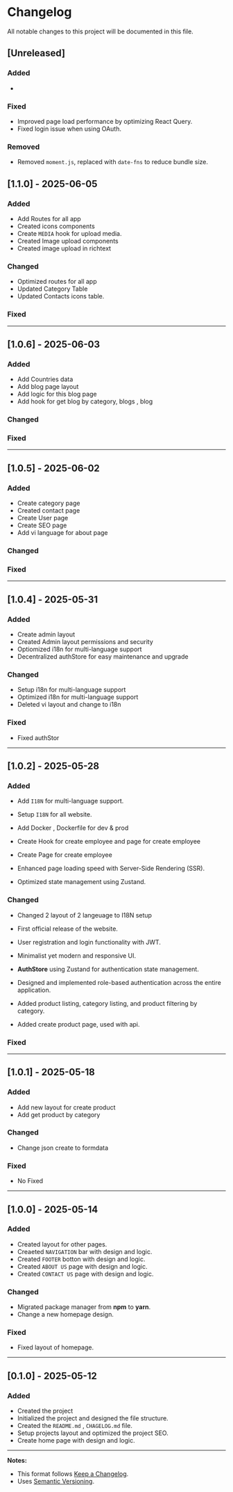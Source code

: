# Changelog

All notable changes to this project will be documented in this file.

## [Unreleased]

### Added

-

### Fixed

- Improved page load performance by optimizing React Query.
- Fixed login issue when using OAuth.

### Removed

- Removed `moment.js`, replaced with `date-fns` to reduce bundle size.

## [1.1.0] - 2025-06-05

### Added

- Add Routes for all app
- Created icons components
- Create `MEDIA` hook for upload media.
- Created Image upload components
- Created image upload in richtext

### Changed

- Optimized routes for all app
- Updated Category Table
- Updated Contacts icons table.

### Fixed

---

## [1.0.6] - 2025-06-03

### Added

- Add Countries data
- Add blog page layout
- Add logic for this blog page
- Add hook for get blog by category, blogs , blog

### Changed

### Fixed

---

## [1.0.5] - 2025-06-02

### Added

- Create category page
- Created contact page
- Create User page
- Create SEO page
- Add vi language for about page

### Changed

### Fixed

---

## [1.0.4] - 2025-05-31

### Added

- Create admin layout
- Created Admin layout permissions and security
- Optiomized i18n for multi-language support
- Decentralized authStore for easy maintenance and upgrade

### Changed

- Setup i18n for multi-language support
- Optimized i18n for multi-language support
- Deleted vi layout and change to i18n

### Fixed

- Fixed authStor

---

## [1.0.2] - 2025-05-28

### Added

- Add `I18N` for multi-language support.
- Setup `I18N` for all website.

- Add Docker , Dockerfile for dev & prod
- Create Hook for create employee and page for create employee
- Create Page for create employee
- Enhanced page loading speed with Server-Side Rendering (SSR).
- Optimized state management using Zustand.

### Changed

- Changed 2 layout of 2 langeuage to I18N setup

- First official release of the website.
- User registration and login functionality with JWT.
- Minimalist yet modern and responsive UI.
- **AuthStore** using Zustand for authentication state management.
- Designed and implemented role-based authentication across the entire application.
- Added product listing, category listing, and product filtering by category.
- Added create product page, used with api.

### Fixed

---

## [1.0.1] - 2025-05-18

### Added

- Add new layout for create product
- Add get product by category

### Changed

- Change json create to formdata

### Fixed

- No Fixed

---

## [1.0.0] - 2025-05-14

### Added

- Created layout for other pages.
- Creaeted `NAVIGATION` bar with design and logic.
- Created `FOOTER` botton with design and logic.
- Created `ABOUT US` page with design and logic.
- Created `CONTACT US` page with design and logic.

### Changed

- Migrated package manager from **npm** to **yarn**.
- Change a new homepage design.

### Fixed

- Fixed layout of homepage.

---

## [0.1.0] - 2025-05-12

### Added

- Created the project
- Initialized the project and designed the file structure.
- Created the `README.md` , `CHAGELOG.md` file.
- Setup projects layout and optimized the project SEO.
- Create home page with design and logic.

---

**Notes:**

- This format follows [Keep a Changelog](https://keepachangelog.com/).
- Uses [Semantic Versioning](https://semver.org/).
